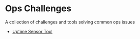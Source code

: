 # Ops Challenges

A collection of challenges and tools solving common ops issues

- [Uptime Sensor Tool](./01/readme.md)
